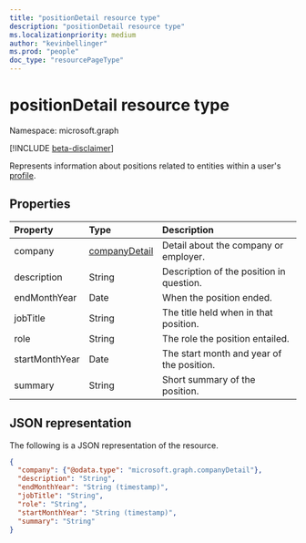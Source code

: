 ```yaml
---
title: "positionDetail resource type"
description: "positionDetail resource type"
ms.localizationpriority: medium
author: "kevinbellinger"
ms.prod: "people"
doc_type: "resourcePageType"
---
```


# positionDetail resource type

Namespace: microsoft.graph

[!INCLUDE [beta-disclaimer](../../includes/beta-disclaimer.md)]

Represents information about positions related to entities within a user's [profile](profile.md).

## Properties

| Property       | Type                             | Description                                            |
|:---------------|:---------------------------------|:-------------------------------------------------------|
|company         |[companyDetail](companydetail.md) | Detail about the company or employer.                  |
|description     |String                            | Description of the position in question.               |
|endMonthYear    |Date                              | When the position ended.                               |
|jobTitle        |String                            | The title held when in that position.                  |
|role            |String                            | The role the position entailed.                        |
|startMonthYear  |Date                              | The start month and year of the position.              |
|summary         |String                            |Short summary of the position.                          |

## JSON representation

The following is a JSON representation of the resource.

<!-- {
  "blockType": "resource",
  "optionalProperties": [

  ],
  "@odata.type": "microsoft.graph.positionDetail",
  "baseType": null
}-->

```json
{
  "company": {"@odata.type": "microsoft.graph.companyDetail"},
  "description": "String",
  "endMonthYear": "String (timestamp)",
  "jobTitle": "String",
  "role": "String",
  "startMonthYear": "String (timestamp)",
  "summary": "String"
}
```

<!-- uuid: 16cd6b66-4b1a-43a1-adaf-3a886856ed98
2019-02-04 14:57:30 UTC -->
<!-- {
  "type": "#page.annotation",
  "description": "positionDetail resource",
  "keywords": "",
  "section": "documentation",
  "tocPath": ""
}-->

